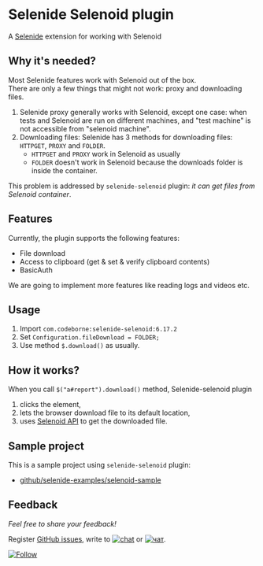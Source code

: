 Selenide Selenoid plugin
================================

A [Selenide](https://selenide.org) extension for working with Selenoid

## Why it's needed?

Most Selenide features work with Selenoid out of the box.  
There are only a few things that might not work: proxy and downloading files. 
1. Selenide proxy generally works with Selenoid, except one case: when tests and Selenoid are run on different machines, 
and "test machine" is not accessible from "selenoid machine". 
2. Downloading files: Selenide has 3 methods for downloading files: `HTTPGET`, `PROXY` and `FOLDER`.   
   * `HTTPGET` and `PROXY` work in Selenoid as usually
   * `FOLDER` doesn't work in Selenoid because the downloads folder is inside the container.   

This problem is addressed by `selenide-selenoid` plugin: _it can get files from Selenoid container_. 

## Features
Currently, the plugin supports the following features:
* File download 
* Access to clipboard  (get & set & verify clipboard contents)
* BasicAuth

We are going to implement more features like reading logs and videos etc.

## Usage
1. Import `com.codeborne:selenide-selenoid:6.17.2`
2. Set `Configuration.fileDownload = FOLDER;`
3. Use method `$.download()` as usually.

## How it works?
When you call `$("a#report").download()` method, Selenide-selenoid plugin
1. clicks the element,
2. lets the browser download file to its default location, 
3. uses [Selenoid API](https://aerokube.com/selenoid/latest/#_accessing_files_downloaded_with_browser) to get the downloaded file.  

## Sample project

This is a sample project using `selenide-selenoid` plugin:  
* [github/selenide-examples/selenoid-sample](https://github.com/selenide-examples/selenoid-sample)

## Feedback
_Feel free to share your feedback!_

Register [GitHub issues](https://github.com/selenide/selenide/issues), write to 
[![chat](https://img.shields.io/badge/chat-green.svg)](https://gitter.im/codeborne/selenide?utm_source=badge&utm_medium=badge&utm_campaign=pr-badge&utm_content=badge)
 or
[![чат](https://img.shields.io/badge/%D1%87%D0%B0%D1%82-green.svg)](https://gitter.im/codeborne/selenide-ru?utm_source=badge&utm_medium=badge&utm_campaign=pr-badge&utm_content=badge).

[![Follow](https://img.shields.io/twitter/follow/selenide.svg?style=social&label=Follow)](https://twitter.com/selenide)
